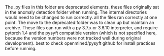 The .py files in this folder are deprecated elements. these files originally sat in the anomaly detection folder when
running.
The internal directories would need to be changed to run correctly. all the files ran correctly at one point.
The move to the deprecated folder was to clean up but maintain an archive.
These files can run with a py 3.7.x or 3.6.10 interpreter, and require pytorch 1.4 and the pysyft compatible version 
(which is not specified here, because the version numbers were not tracked well during original development).
best to check openmined/pysyft github for install practices before running.
   